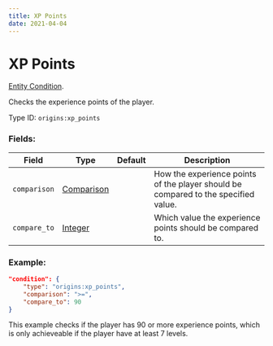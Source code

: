 ```yaml
---
title: XP Points
date: 2021-04-04
---
```

# XP Points

[Entity Condition](../entity_conditions.md).

Checks the experience points of the player.

Type ID: `origins:xp_points`

### Fields:

Field  | Type | Default | Description
-------|------|---------|-------------
`comparison` | [Comparison](../data_types/comparison.md) | | How the experience points of the player should be compared to the specified value.
`compare_to` | [Integer](../data_types/integer.md) | | Which value the experience points should be compared to.

### Example:
```json
"condition": {
    "type": "origins:xp_points",
    "comparison": ">=",
    "compare_to": 90
}
```
This example checks if the player has 90 or more experience points, which is only achieveable if the player have at least 7 levels.